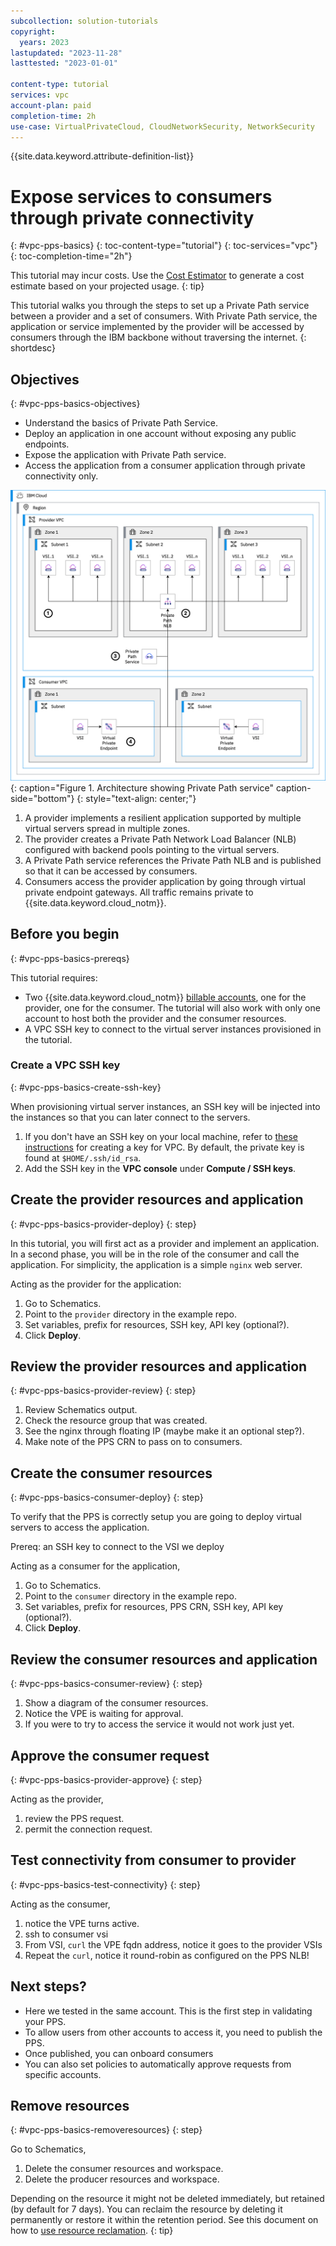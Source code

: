 ```yaml
---
subcollection: solution-tutorials
copyright:
  years: 2023
lastupdated: "2023-11-28"
lasttested: "2023-01-01"

content-type: tutorial
services: vpc
account-plan: paid
completion-time: 2h
use-case: VirtualPrivateCloud, CloudNetworkSecurity, NetworkSecurity
---
```


{{site.data.keyword.attribute-definition-list}}

# Expose services to consumers through private connectivity
{: #vpc-pps-basics}
{: toc-content-type="tutorial"}
{: toc-services="vpc"}
{: toc-completion-time="2h"}

<!--##istutorial#-->
This tutorial may incur costs. Use the [Cost Estimator](/estimator/review) to generate a cost estimate based on your projected usage.
{: tip}

<!--#/istutorial#-->

This tutorial walks you through the steps to set up a Private Path service between a provider and a set of consumers. With Private Path service, the application or service implemented by the provider will be accessed by consumers through the IBM backbone without traversing the internet.
{: shortdesc}

## Objectives
{: #vpc-pps-basics-objectives}

* Understand the basics of Private Path Service.
* Deploy an application in one account without exposing any public endpoints.
* Expose the application with Private Path service.
* Access the application from a consumer application through private connectivity only.

![Architecture](images/vpc-pps-basics-hidden/architecture.png){: caption="Figure 1. Architecture showing Private Path service" caption-side="bottom"}
{: style="text-align: center;"}

1. A provider implements a resilient application supported by multiple virtual servers spread in multiple zones.
1. The provider creates a Private Path Network Load Balancer (NLB) configured with backend pools pointing to the virtual servers.
1. A Private Path service references the Private Path NLB and is published so that it can be accessed by consumers.
1. Consumers access the provider application by going through virtual private endpoint gateways. All traffic remains private to {{site.data.keyword.cloud_notm}}.

## Before you begin
{: #vpc-pps-basics-prereqs}

This tutorial requires:
* Two {{site.data.keyword.cloud_notm}} [billable accounts](/docs/account?topic=account-accounts), one for the provider, one for the consumer. The tutorial will also work with only one account to host both the provider and the consumer resources.
* A VPC SSH key to connect to the virtual server instances provisioned in the tutorial.

### Create a VPC SSH key
{: #vpc-pps-basics-create-ssh-key}

When provisioning virtual server instances, an SSH key will be injected into the instances so that you can later connect to the servers.

1. If you don't have an SSH key on your local machine, refer to [these instructions](/docs/vpc?topic=vpc-ssh-keys) for creating a key for VPC. By default, the private key is found at `$HOME/.ssh/id_rsa`.
1. Add the SSH key in the **VPC console** under **Compute / SSH keys**.

## Create the provider resources and application
{: #vpc-pps-basics-provider-deploy}
{: step}

In this tutorial, you will first act as a provider and implement an application. In a second phase, you will be in the role of the consumer and call the application. For simplicity, the application is a simple `nginx` web server.

Acting as the provider for the application:
1. Go to Schematics.
1. Point to the `provider` directory in the example repo.
1. Set variables, prefix for resources, SSH key, API key (optional?).
1. Click **Deploy**.

## Review the provider resources and application
{: #vpc-pps-basics-provider-review}
{: step}

1. Review Schematics output.
1. Check the resource group that was created.
1. See the nginx through floating IP (maybe make it an optional step?).
1. Make note of the PPS CRN to pass on to consumers.

## Create the consumer resources
{: #vpc-pps-basics-consumer-deploy}
{: step}

To verify that the PPS is correctly setup you are going to deploy virtual servers to access the application.

Prereq: an SSH key to connect to the VSI we deploy

Acting as a consumer for the application,
1. Go to Schematics.
1. Point to the `consumer` directory in the example repo.
1. Set variables, prefix for resources, PPS CRN, SSH key, API key (optional?).
1. Click **Deploy**.

## Review the consumer resources and application
{: #vpc-pps-basics-consumer-review}
{: step}

1. Show a diagram of the consumer resources.
1. Notice the VPE is waiting for approval.
1. If you were to try to access the service it would not work just yet.

## Approve the consumer request
{: #vpc-pps-basics-provider-approve}
{: step}

Acting as the provider,
1. review the PPS request.
1. permit the connection request.

## Test connectivity from consumer to provider
{: #vpc-pps-basics-test-connectivity}
{: step}

Acting as the consumer,
1. notice the VPE turns active.
1. ssh to consumer vsi
1. From VSI, `curl` the VPE fqdn address, notice it goes to the provider VSIs
1. Repeat the `curl`, notice it round-robin as configured on the PPS NLB!

## Next steps?

* Here we tested in the same account. This is the first step in validating your PPS.
* To allow users from other accounts to access it, you need to publish the PPS.
* Once published, you can onboard consumers
* You can also set policies to automatically approve requests from specific accounts.

## Remove resources
{: #vpc-pps-basics-removeresources}
{: step}

Go to Schematics,
1. Delete the consumer resources and workspace.
1. Delete the producer resources and workspace.

Depending on the resource it might not be deleted immediately, but retained (by default for 7 days). You can reclaim the resource by deleting it permanently or restore it within the retention period. See this document on how to [use resource reclamation](/docs/account?topic=account-resource-reclamation).
{: tip}
